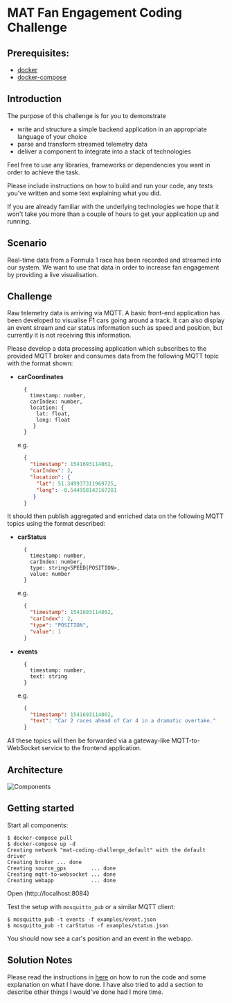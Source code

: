 # MAT Fan Engagement Coding Challenge

## Prerequisites:

* [docker](https://docs.docker.com/)
* [docker-compose](https://docs.docker.com/compose/)

## Introduction

The purpose of this challenge is for you to demonstrate
* write and structure a simple backend application in an appropriate language of your choice
* parse and transform streamed telemetry data
* deliver a component to integrate into a stack of technologies

Feel free to use any libraries, frameworks or dependencies you want in order to achieve the task.

Please include instructions on how to build and run your code, any tests you've written and some text explaining what you did.

If you are already familiar with the underlying technologies we hope that it won't take you more than a couple of hours to get your application up and running.

## Scenario

Real-time data from a Formula 1 race has been recorded and streamed into our system. We want to use that data in order to increase fan engagement by providing a live visualisation.

## Challenge

Raw telemetry data is arriving via MQTT. A basic front-end application has been developed to visualise F1 cars going around a track. It can also display an event stream and car status information such as speed and position, but currently it is not receiving this information.

Please develop a data processing application which subscribes to the provided MQTT broker and consumes data from the following MQTT topic with the format shown:

* **carCoordinates**

    ```console
      {
        timestamp: number,
        carIndex: number,
        location: {
          lat: float,
          long: float
         }
      }
    ```

  e.g.

    ```json
      {
        "timestamp": 1541693114862,
        "carIndex": 2,
        "location": {
          "lat": 51.349937311969725,
          "long": -0.544958142167281
         }
      }
    ```

It should then publish aggregated and enriched data on the following MQTT topics using the format described:

- **carStatus**

    ```console
      {
        timestamp: number,
        carIndex: number,
        type: string<SPEED|POSITION>,
        value: number
      }
    ```

  e.g.

    ```json
      {
        "timestamp": 1541693114862,
        "carIndex": 2,
        "type": "POSITION",
        "value": 1
      }
    ```

- **events**

    ```console
      {
        timestamp: number,
        text: string
      }
    ```

  e.g.

    ```json
      {
        "timestamp": 1541693114862,
        "text": "Car 2 races ahead of Car 4 in a dramatic overtake."
      }
    ```

All these topics will then be forwarded via a gateway-like MQTT-to-WebSocket service to the frontend application.

## Architecture

![Components](./components.svg)

## Getting started

Start all components:

```console
$ docker-compose pull
$ docker-compose up -d
Creating network "mat-coding-challenge_default" with the default driver
Creating broker ... done
Creating source_gps        ... done
Creating mqtt-to-websocket ... done
Creating webapp            ... done
```

Open (http://localhost:8084)

Test the setup with `mosquitto_pub` or a similar MQTT client:

```console
$ mosquitto_pub -t events -f examples/event.json
$ mosquitto_pub -t carStatus -f examples/status.json
```

You should now see a car's position and an event in the webapp.

## Solution Notes

Please read the instructions in [here](./apps/mat_fan_engagement/README.md) on
how to run the code and some explanation on what I have done. I have also tried to add a
section to describe other things I would've done had I more time.
